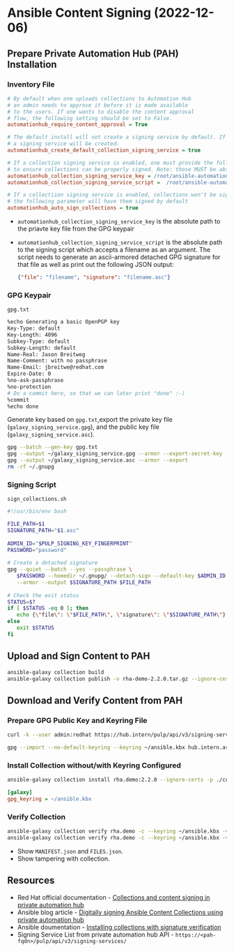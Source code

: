 # Ansible Content Signing (2022-12-06)

## Prepare Private Automation Hub (PAH) Installation

### Inventory File

~~~ini
# By default when one uploads collections to Automation Hub
# an admin needs to approve it before it is made available
# to the users. If one wants to disable the content approval
# flow, the following setting should be set to False.
automationhub_require_content_approval = True

# The default install will not create a signing service by default. If set to true
# a signing service will be created.
automationhub_create_default_collection_signing_service = true

# If a collection signing service is enabled, one must provide the following two variables
# to ensure collections can be properly signed. Note: those MUST be absolute paths
automationhub_collection_signing_service_key = /root/ansible-automation-platform-setup-2.2.1-1/galaxy_signing_service.gpg
automationhub_collection_signing_service_script =  /root/ansible-automation-platform-setup-2.2.1-1/sign_collections.sh

# If a collectiion signing service is enabled, collections won't be signed automatically by default
# the following parameter will have them signed by default
automationhub_auto_sign_collections = true
~~~

- `automationhub_collection_signing_service_key` is the absolute path to the priavte key file from the GPG keypair
- `automationhub_collection_signing_service_script` is the absolute path to the signing script which accepts a filename as an argument. The script needs to generate an ascii-armored detached GPG signature for that file as well as print out the following JSON output:

  ~~~json
  {"file": "filename", "signature": "filename.asc"}
  ~~~

### GPG Keypair

`gpg.txt`

~~~bash
%echo Generating a basic OpenPGP key
Key-Type: default
Key-Length: 4096
Subkey-Type: default
Subkey-Length: default
Name-Real: Jason Breitweg
Name-Comment: with no passphrase
Name-Email: jbreitwe@redhat.com
Expire-Date: 0
%no-ask-passphrase
%no-protection
# Do a commit here, so that we can later print "done" :-)
%commit
%echo done
~~~

Generate key based on `gpg.txt`,export the private key file (`galaxy_signing_service.gpg`), and the public key file (`galaxy_signing_service.asc`).

~~~bash
gpg --batch --gen-key gpg.txt
gpg --output ~/galaxy_signing_service.gpg --armor --export-secret-key
gpg --output ~/galaxy_signing_service.asc --armor --export
rm -rf ~/.gnupg
~~~

### Signing Script

`sign_collections.sh`

~~~bash
#!/usr/bin/env bash

FILE_PATH=$1
SIGNATURE_PATH="$1.asc"
          
ADMIN_ID="$PULP_SIGNING_KEY_FINGERPRINT"
PASSWORD="password"
          
# Create a detached signature
gpg --quiet --batch --yes --passphrase \
   $PASSWORD --homedir ~/.gnupg/ --detach-sign --default-key $ADMIN_ID \
   --armor --output $SIGNATURE_PATH $FILE_PATH
          
# Check the exit status
STATUS=$?
if [ $STATUS -eq 0 ]; then
   echo {\"file\": \"$FILE_PATH\", \"signature\": \"$SIGNATURE_PATH\"}
else
   exit $STATUS
fi
~~~

## Upload and Sign Content to PAH

~~~bash
ansible-galaxy collection build
ansible-galaxy collection publish -v rha-demo-2.2.0.tar.gz --ignore-certs
~~~

## Download and Verify Content from PAH

### Prepare GPG Public Key and Keyring File

~~~bash
curl -k --user admin:redhat https://hub.intern/pulp/api/v3/signing-services/ | jq -r '.results[].public_key'
~~~
~~~bash
gpg --import --no-default-keyring --keyring ~/ansible.kbx hub.intern.asc
~~~

### Install Collection without/with Keyring Configured
~~~bash
ansible-galaxy collection install rha.demo:2.2.0 --ignore-certs -p ./collections/
~~~

~~~ini
[galaxy]
gpg_keyring = ~/ansible.kbx
~~~

### Verify Collection

~~~bash
ansible-galaxy collection verify rha.demo -c --keyring ~/ansible.kbx -vvvv
ansible-galaxy collection verify rha.demo -c --keyring ~/ansible.kbx -vvvv --offline
~~~

- Show `MANIFEST.json` and `FILES.json`.
- Show tampering with collection.

## Resources

- Red Hat official documentation - [Collections and content signing in private automation hub](https://access.redhat.com/documentation/en-us/red_hat_ansible_automation_platform/2.2/html-single/managing_red_hat_certified_and_ansible_galaxy_collections_in_automation_hub/index#assembly-collections-and-content-signing-in-pah)
- Ansible blog article - [Digitally signing Ansible Content Collections using private automation hub](https://www.ansible.com/blog/digitally-signing-ansible-content-collections-using-private-automation-hub)
- Ansible doumentation - [Installing collections with signature verification](https://docs.ansible.com/ansible/devel/collections_guide/collections_installing.html#installing-collections-with-signature-verification)
- Signing Service List from private automation hub API - `https://<pah-fqdn>/pulp/api/v3/signing-services/`
